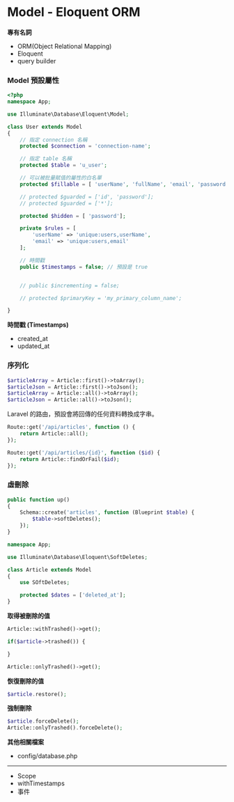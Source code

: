 # Model - Eloquent ORM

**專有名詞**

* ORM(Object Relational Mapping)
* Eloquent
* query builder

### Model 預設屬性

```php
<?php
namespace App;

use Illuminate\Database\Eloquent\Model;

class User extends Model
{
    // 指定 connection 名稱
    protected $connection = 'connection-name';

    // 指定 table 名稱
    protected $table = 'u_user';

    // 可以被批量賦值的屬性的白名單
    protected $fillable = [ 'userName', 'fullName', 'email', 'password' ];

    // protected $guarded = ['id', 'password']; 
    // protected $guarded = ['*'];

    protected $hidden = [ 'password'];

    private $rules = [
        'userName' => 'unique:users,userName',
        'email' => 'unique:users,email'
    ];

    // 時間戳
    public $timestamps = false; // 預設是 true


    // public $incrementing = false;

    // protected $primaryKey = 'my_primary_column_name';

}
```

**時間戳 (Timestamps)**

* created_at
* updated_at


### 序列化

```php
$articleArray = Article::first()->toArray();
$articleJson = Article::first()->toJson();
$articleArray = Article::all()->toArray();
$articleJson = Article::all()->toJson();
```

Laravel 的路由，預設會將回傳的任何資料轉換成字串。

```php
Route::get('/api/articles', function () {
    return Article::all();
});

Route::get('/api/articles/{id}', function ($id) {
    return Article::findOrFail($id);
});
```

### 虛刪除

```php
public function up()
{
    Schema::create('articles', function (Blueprint $table) {
        $table->softDeletes();
    });
}
```

```php
namespace App;

use Illuminate\Database\Eloquent\SoftDeletes;

class Article extends Model
{
    use SOftDeletes;

    protected $dates = ['deleted_at'];
}
```

**取得被刪除的值**

```php
Article::withTrashed()->get();

if($article->trashed()) {

}

Article::onlyTrashed()->get();
```

**恢復刪除的值**

```php
$article.restore();
```

**強制刪除**

```php
$article.forceDelete();
Article::onlyTrashed().forceDelete();
```


**其他相關檔案**

* config/database.php

----------------------------------------
* Scope
* withTimestamps
* 事件